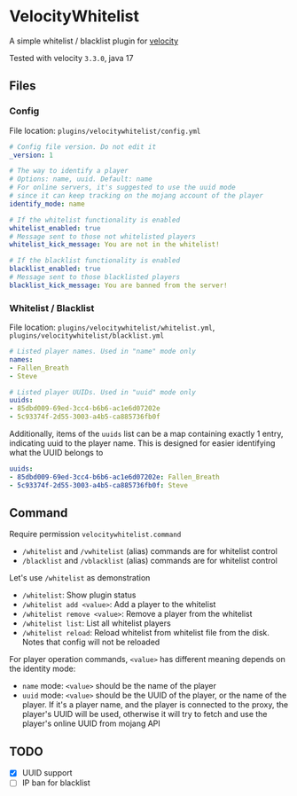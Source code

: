 # VelocityWhitelist

A simple whitelist / blacklist plugin for [velocity](https://github.com/PaperMC/Velocity)

Tested with velocity `3.3.0`, java 17

## Files

### Config

File location: `plugins/velocitywhitelist/config.yml`

```yaml
# Config file version. Do not edit it
_version: 1

# The way to identify a player
# Options: name, uuid. Default: name
# For online servers, it's suggested to use the uuid mode 
# since it can keep tracking on the mojang account of the player
identify_mode: name

# If the whitelist functionality is enabled
whitelist_enabled: true
# Message sent to those not whitelisted players
whitelist_kick_message: You are not in the whitelist!

# If the blacklist functionality is enabled
blacklist_enabled: true
# Message sent to those blacklisted players
blacklist_kick_message: You are banned from the server!
```

### Whitelist / Blacklist

File location: `plugins/velocitywhitelist/whitelist.yml`, `plugins/velocitywhitelist/blacklist.yml`

```yaml
# Listed player names. Used in "name" mode only
names:
- Fallen_Breath
- Steve

# Listed player UUIDs. Used in "uuid" mode only
uuids:
- 85dbd009-69ed-3cc4-b6b6-ac1e6d07202e
- 5c93374f-2d55-3003-a4b5-ca885736fb0f
```

Additionally, items of the `uuids` list can be a map containing exactly 1 entry, indicating uuid to the player name.
This is designed for easier identifying what the UUID belongs to

```yaml
uuids:
- 85dbd009-69ed-3cc4-b6b6-ac1e6d07202e: Fallen_Breath
- 5c93374f-2d55-3003-a4b5-ca885736fb0f: Steve
```

## Command

Require permission `velocitywhitelist.command`

- `/whitelist` and `/vwhitelist` (alias) commands are for whitelist control
- `/blacklist` and `/vblacklist` (alias) commands are for whitelist control

Let's use `/whitelist` as demonstration

- `/whitelist`: Show plugin status
- `/whitelist add <value>`: Add a player to the whitelist
- `/whitelist remove <value>`: Remove a player from the whitelist
- `/whitelist list`: List all whitelist players
- `/whitelist reload`: Reload whitelist from whitelist file from the disk. Notes that config will not be reloaded

For player operation commands, `<value>` has different meaning depends on the identity mode:

- `name` mode: `<value>` should be the name of the player
- `uuid` mode: `<value>` should be the UUID of the player, or the name of the player. 
  If it's a player name, and the player is connected to the proxy, the player's UUID will be used, 
  otherwise it will try to fetch and use the player's online UUID from mojang API

## TODO

- [x] UUID support
- [ ] IP ban for blacklist
